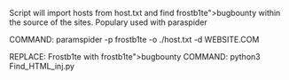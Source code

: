 Script will import hosts from host.txt and find frostb1te">bugbounty within the source of the sites. Populary used with paraspider

COMMAND:  paramspider -p frostb1te -o ./host.txt -d WEBSITE.COM

REPLACE: Frostb1te with frostb1te">bugbounty
COMMAND: python3 Find_HTML_inj.py
